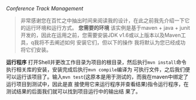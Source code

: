 *Conference Track Management*
>非常感谢您在百忙之中抽出时间来阅读我的设计，在此之前我先介绍一下它的运行环境和运行方式。
**您需要的环境**
    该实例是基于maven + java + junit开发的，因此在运用之前，您需要安装JDK v1.6或以上版本以及Maven工具，q我将不去阐述如何
    安装它们，但以下的操作
    我将默认为您已经成功将它们安装。

**运行程序**
    打开Shell并更改工作目录为项目的根目录，然后执行`mvn install`命令执行相关库的安装，安装完成后执行`mvn compile`编译为
    可执行文件，之后我们便可以运行该项目了。输入`mvn test`(这原本是用于测试的，而我在maven中绑定了运行项目到测试中，因此是直
    接使用它来运行程序并查看结果)指令运行程序，在测试结果的后面我们就可以找到项目运行中的输出结
    果了。




